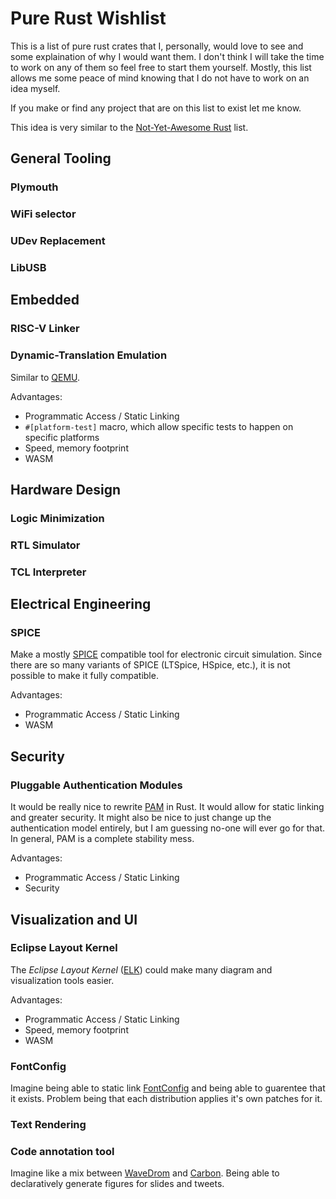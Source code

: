 # Pure Rust Wishlist

This is a list of pure rust crates that I, personally, would love to see and
some explaination of why I would want them. I don't think I will take the time
to work on any of them so feel free to start them yourself. Mostly, this list
allows me some peace of mind knowing that I do not have to work on an idea
myself.

If you make or find any project that are on this list to exist let me know.

This idea is very similar to the [Not-Yet-Awesome Rust] list.

[Not-Yet-Awesome Rust]: https://github.com/not-yet-awesome-rust/not-yet-awesome-rust

## General Tooling

### Plymouth

### WiFi selector

### UDev Replacement

### LibUSB

## Embedded

### RISC-V Linker

### Dynamic-Translation Emulation

Similar to [QEMU].

Advantages:
- Programmatic Access / Static Linking
- `#[platform-test]` macro, which allow specific tests to happen on specific
  platforms
- Speed, memory footprint
- WASM

## Hardware Design

### Logic Minimization
### RTL Simulator
### TCL Interpreter

## Electrical Engineering

### SPICE

Make a mostly [SPICE] compatible tool for electronic circuit simulation. Since
there are so many variants of SPICE (LTSpice, HSpice, etc.), it is not possible
to make it fully compatible.

Advantages:
- Programmatic Access / Static Linking
- WASM

## Security

### Pluggable Authentication Modules

It would be really nice to rewrite [PAM] in Rust. It would allow for static
linking and greater security. It might also be nice to just change up the
authentication model entirely, but I am guessing no-one will ever go for that.
In general, PAM is a complete stability mess.

Advantages:
- Programmatic Access / Static Linking
- Security

## Visualization and UI

### Eclipse Layout Kernel

The _Eclipse Layout Kernel_ ([ELK]) could make many diagram and visualization
tools easier.

Advantages:
- Programmatic Access / Static Linking
- Speed, memory footprint
- WASM

### FontConfig

Imagine being able to static link [FontConfig] and being
able to guarentee that it exists. Problem being that each distribution applies
it's own patches for it.

### Text Rendering

### Code annotation tool

Imagine like a mix between [WaveDrom] and [Carbon]. Being able to declaratively
generate figures for slides and tweets.

[QEMU]: https://www.qemu.org/
[SPICE]: https://en.wikipedia.org/wiki/SPICE
[PAM]: https://en.wikipedia.org/wiki/Pluggable_authentication_module
[ELK]: https://eclipse.dev/elk/
[FontConfig]: https://www.freedesktop.org/wiki/Software/fontconfig/
[wavedrom]: https://wavedrom.com/
[Carbon]: https://carbon.now.sh/